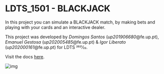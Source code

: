 # LDTS_1501 - BLACKJACK

In this project you can simulate a BLACKJACK match, by making bets and playing with your cards and an interactive dealer.

This project was developed by *Domingos Santos* (*up201906680*@fe.up.pt), *Emanuel Gestosa* (*up202005485*@fe.up.pt) & *Igor Liberato* (*up202000161*@fe.up.pt) for LDTS 2021⁄22.

Visit the docs <a href="./docs">here</a>.

![img](https://github.com/FEUP-LDTS-2021/ldts-project-assignment-g1501/blob/docs/docs/game.gif)
